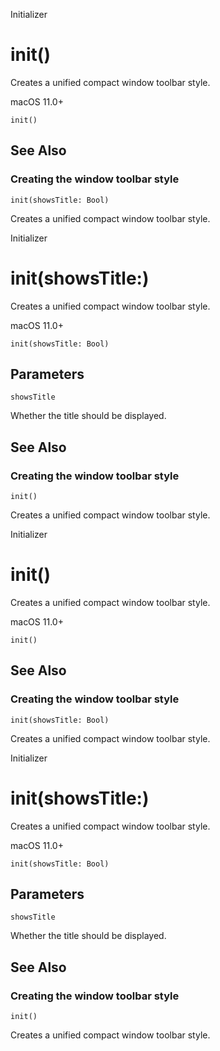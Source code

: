 Initializer

# init()

Creates a unified compact window toolbar style.

macOS 11.0+

    
    
    init()

## See Also

### Creating the window toolbar style

`init(showsTitle: Bool)`

Creates a unified compact window toolbar style.

Initializer

# init(showsTitle:)

Creates a unified compact window toolbar style.

macOS 11.0+

    
    
    init(showsTitle: Bool)

##  Parameters

`showsTitle`

    

Whether the title should be displayed.

## See Also

### Creating the window toolbar style

`init()`

Creates a unified compact window toolbar style.

Initializer

# init()

Creates a unified compact window toolbar style.

macOS 11.0+

    
    
    init()

## See Also

### Creating the window toolbar style

`init(showsTitle: Bool)`

Creates a unified compact window toolbar style.

Initializer

# init(showsTitle:)

Creates a unified compact window toolbar style.

macOS 11.0+

    
    
    init(showsTitle: Bool)

##  Parameters

`showsTitle`

    

Whether the title should be displayed.

## See Also

### Creating the window toolbar style

`init()`

Creates a unified compact window toolbar style.

